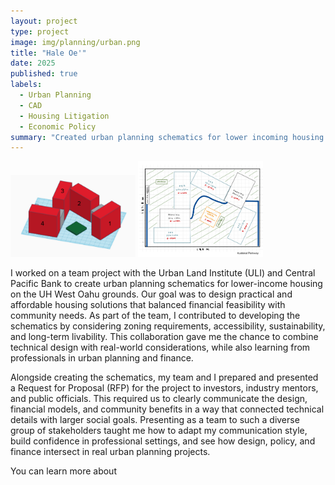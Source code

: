 ```yaml
---
layout: project
type: project
image: img/planning/urban.png
title: "Hale Oe'"
date: 2025
published: true
labels:
  - Urban Planning
  - CAD
  - Housing Litigation
  - Economic Policy
summary: "Created urban planning schematics for lower incoming housing on UH West Oahu grounds. Presented Request for Proposal (RFP) in regards to housing to various investors, industry mentors, and public officials."
---
```


<div class="text-center p-4">
  <img width="200px" src="../img/planning/neighborhood.png" class="img-thumbnail" >
  <img width="200px" src="../img/planning/siteplan.png" class="img-thumbnail" >
</div>

I worked on a team project with the Urban Land Institute (ULI) and Central Pacific Bank to create urban planning schematics for lower-income housing on the UH West Oahu grounds. Our goal was to design practical and affordable housing solutions that balanced financial feasibility with community needs. As part of the team, I contributed to developing the schematics by considering zoning requirements, accessibility, sustainability, and long-term livability. This collaboration gave me the chance to combine technical design with real-world considerations, while also learning from professionals in urban planning and finance.

Alongside creating the schematics, my team and I prepared and presented a Request for Proposal (RFP) for the project to investors, industry mentors, and public officials. This required us to clearly communicate the design, financial models, and community benefits in a way that connected technical details with larger social goals. Presenting as a team to such a diverse group of stakeholders taught me how to adapt my communication style, build confidence in professional settings, and see how design, policy, and finance intersect in real urban planning projects.

You can learn more about 
